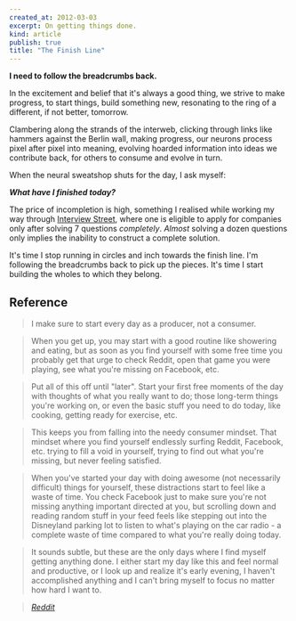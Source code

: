 ```yaml
---
created_at: 2012-03-03
excerpt: On getting things done.
kind: article
publish: true
title: "The Finish Line"
---
```


**I need to follow the breadcrumbs back.**

In the excitement and belief that it's always a good thing,
we strive to make progress, to start things, build something new,
resonating to the ring of a different, if not better, tomorrow.

Clambering along the strands of the interweb, clicking through
links like hammers against the Berlin wall, making progress,
our neurons process pixel after pixel into meaning, evolving
hoarded information into ideas we contribute back, for others
to consume and evolve in turn.

When the neural sweatshop shuts for the day, I ask myself:

***What have I finished today?***

The price of incompletion is high, something I realised while
working my way through [Interview Street](http://www.interviewstreet.com),
where one is eligible to apply for companies only after
solving 7 questions *completely*. *Almost* solving a dozen questions
only implies the inability to construct a complete solution.

It's time I stop running in circles and inch towards the finish line.
I'm following the breadcrumbs back to pick up the pieces. It's time
I start building the wholes to which they belong.

Reference
---------

> I make sure to start every day as a producer, not a consumer.

> When you get up, you may start with a good routine like showering and eating, but as soon as you find yourself with some free time you probably get that urge to check Reddit, open that game you were playing, see what you're missing on Facebook, etc.

> Put all of this off until "later". Start your first free moments of the day with thoughts of what you really want to do; those long-term things you're working on, or even the basic stuff you need to do today, like cooking, getting ready for exercise, etc.

> This keeps you from falling into the needy consumer mindset. That mindset where you find yourself endlessly surfing Reddit, Facebook, etc. trying to fill a void in yourself, trying to find out what you're missing, but never feeling satisfied.

> When you've started your day with doing awesome (not necessarily difficult) things for yourself, these distractions start to feel like a waste of time. You check Facebook just to make sure you're not missing anything important directed at you, but scrolling down and reading random stuff in your feed feels like stepping out into the Disneyland parking lot to listen to what's playing on the car radio - a complete waste of time compared to what you're really doing today.

> It sounds subtle, but these are the only days where I find myself getting anything done. I either start my day like this and feel normal and productive, or I look up and realize it's early evening, I haven't accomplished anything and I can't bring myself to focus no matter how hard I want to.

> <cite><a href="http://www.reddit.com/r/Fitness/comments/pbjk1/what_are_the_small_lifestyle_changes_youve_made/c3o3ejr">Reddit</a></cite>
